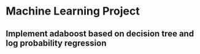 # Machine Learning Project
## Implement adaboost based on decision tree and log probability regression
